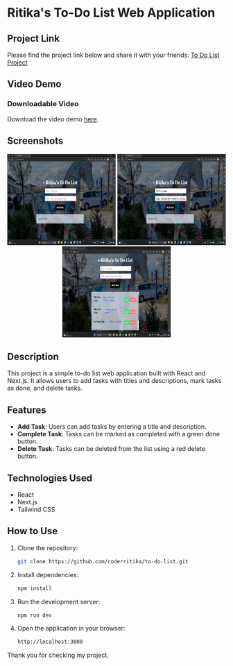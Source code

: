 # Ritika's To-Do List Web Application

## Project Link

Please find the project link below and share it with your friends:
[To Do List Project](https://to-do-list-lilac-kappa.vercel.app/)

## Video Demo

### Downloadable Video

Download the video demo [here](/public/UnicornX.mp4).

## Screenshots
<p align="center">
  <img src="/public/Screenshot (92).png" width="250" height="210" margin-right="5" alt="Logo" />
   <img src="/public/Screenshot (93).png" width="250" height="210" alt="Logo" />
   <img src="/public/Screenshot (94).png" width="250" height="210" alt="Logo" />
  
</p>

## Description
This project is a simple to-do list web application built with React and Next.js. It allows users to add tasks with titles and descriptions, mark tasks as done, and delete tasks.

## Features
- **Add Task**: Users can add tasks by entering a title and description.
- **Complete Task**: Tasks can be marked as completed with a green done button.
- **Delete Task**: Tasks can be deleted from the list using a red delete button.

## Technologies Used
- React
- Next.js
- Tailwind CSS

## How to Use
1. Clone the repository:
   ```sh
   git clone https://github.com/coderritika/to-do-list.git

2. Install dependencies:
   ```sh
   npm install

3. Run the development server:
   ```sh
   npm run dev

4. Open the application in your browser:
   ```sh
   http://localhost:3000

Thank you for checking my project.   
